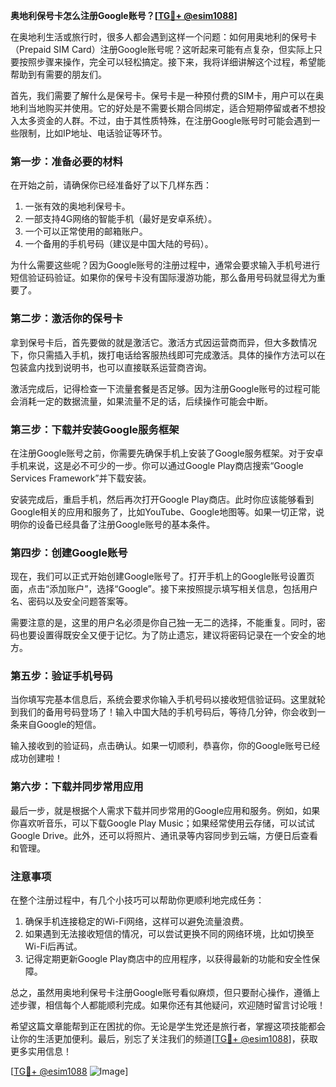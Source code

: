 **奥地利保号卡怎么注册Google账号？[[TG💪+ @esim1088](https://t.me/s/esim1088)]**

在奥地利生活或旅行时，很多人都会遇到这样一个问题：如何用奥地利的保号卡（Prepaid SIM Card）注册Google账号呢？这听起来可能有点复杂，但实际上只要按照步骤来操作，完全可以轻松搞定。接下来，我将详细讲解这个过程，希望能帮助到有需要的朋友们。

首先，我们需要了解什么是保号卡。保号卡是一种预付费的SIM卡，用户可以在奥地利当地购买并使用。它的好处是不需要长期合同绑定，适合短期停留或者不想投入太多资金的人群。不过，由于其性质特殊，在注册Google账号时可能会遇到一些限制，比如IP地址、电话验证等环节。

### **第一步：准备必要的材料**
在开始之前，请确保你已经准备好了以下几样东西：
1. 一张有效的奥地利保号卡。
2. 一部支持4G网络的智能手机（最好是安卓系统）。
3. 一个可以正常使用的邮箱账户。
4. 一个备用的手机号码（建议是中国大陆的号码）。

为什么需要这些呢？因为Google账号的注册过程中，通常会要求输入手机号进行短信验证码验证。如果你的保号卡没有国际漫游功能，那么备用号码就显得尤为重要了。

### **第二步：激活你的保号卡**
拿到保号卡后，首先要做的就是激活它。激活方式因运营商而异，但大多数情况下，你只需插入手机，拨打电话给客服热线即可完成激活。具体的操作方法可以在包装盒内找到说明书，也可以直接联系运营商咨询。

激活完成后，记得检查一下流量套餐是否足够。因为注册Google账号的过程可能会消耗一定的数据流量，如果流量不足的话，后续操作可能会中断。

### **第三步：下载并安装Google服务框架**
在注册Google账号之前，你需要先确保手机上安装了Google服务框架。对于安卓手机来说，这是必不可少的一步。你可以通过Google Play商店搜索“Google Services Framework”并下载安装。

安装完成后，重启手机，然后再次打开Google Play商店。此时你应该能够看到Google相关的应用和服务了，比如YouTube、Google地图等。如果一切正常，说明你的设备已经具备了注册Google账号的基本条件。

### **第四步：创建Google账号**
现在，我们可以正式开始创建Google账号了。打开手机上的Google账号设置页面，点击“添加账户”，选择“Google”。接下来按照提示填写相关信息，包括用户名、密码以及安全问题答案等。

需要注意的是，这里的用户名必须是你自己独一无二的选择，不能重复。同时，密码也要设置得既安全又便于记忆。为了防止遗忘，建议将密码记录在一个安全的地方。

### **第五步：验证手机号码**
当你填写完基本信息后，系统会要求你输入手机号码以接收短信验证码。这里就轮到我们的备用号码登场了！输入中国大陆的手机号码后，等待几分钟，你会收到一条来自Google的短信。

输入接收到的验证码，点击确认。如果一切顺利，恭喜你，你的Google账号已经成功创建啦！

### **第六步：下载并同步常用应用**
最后一步，就是根据个人需求下载并同步常用的Google应用和服务。例如，如果你喜欢听音乐，可以下载Google Play Music；如果经常使用云存储，可以试试Google Drive。此外，还可以将照片、通讯录等内容同步到云端，方便日后查看和管理。

### **注意事项**
在整个注册过程中，有几个小技巧可以帮助你更顺利地完成任务：
1. 确保手机连接稳定的Wi-Fi网络，这样可以避免流量浪费。
2. 如果遇到无法接收短信的情况，可以尝试更换不同的网络环境，比如切换至Wi-Fi后再试。
3. 记得定期更新Google Play商店中的应用程序，以获得最新的功能和安全性保障。

总之，虽然用奥地利保号卡注册Google账号看似麻烦，但只要耐心操作，遵循上述步骤，相信每个人都能顺利完成。如果你还有其他疑问，欢迎随时留言讨论哦！

希望这篇文章能帮到正在困扰的你。无论是学生党还是旅行者，掌握这项技能都会让你的生活更加便利。最后，别忘了关注我们的频道[[TG💪+ @esim1088](https://t.me/s/esim1088)]，获取更多实用信息！

[[TG💪+ @esim1088](https://t.me/s/esim1088) ![Image](https://i.postimg.cc/4NQfJmqS/Snipaste-2025-05-13-00-14-12.png)]